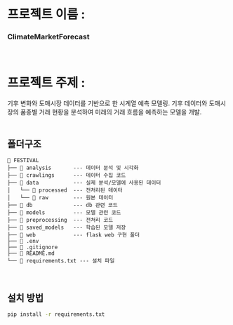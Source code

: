# 프로젝트 이름 :   
### ClimateMarketForecast    
<br>
  
# 프로젝트 주제 :   
기후 변화와 도매시장 데이터를 기반으로 한 시계열 예측 모델링. 기후 데이터와 도매시장의 품종별 거래 현황을 분석하여 미래의 거래 흐름을 예측하는 모델을 개발.  
<br>
  
## 폴더구조
```plaintext
📁 FESTIVAL
├── 📁 analysis       --- 데이터 분석 및 시각화
├── 📁 crawlings      --- 데이터 수집 코드
├── 📁 data           --- 실제 분석/모델에 사용된 데이터
│   └── 📁 processed  --- 전처리된 데이터 
│   └── 📁 raw        --- 원본 데이터 
├── 📁 db             --- db 관련 코드
├── 📁 models         --- 모델 관련 코드
├── 📁 preprocessing  --- 전처리 코드 
├── 📁 saved_models   --- 학습된 모델 저장
├── 📁 web            --- flask web 구현 폴더
├── 📄 .env            
├── 📄 .gitignore     
├── 📄 README.md      
└── 📄 requirements.txt --- 설치 파일 
```
<br>

## 설치 방법
```bash
pip install -r requirements.txt
```